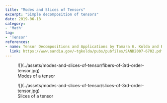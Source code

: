 ```yaml
---
title: "Modes and Slices of Tensors"
excerpt: "Simple decomposition of tensors"
date: 2019-06-18
category:
- 'Math'
tag:
- 'Tensor'
references:
- name: Tensor Decompositions and Applications by Tamara G. Kolda and Brett W. Bader
  link: https://www.sandia.gov/~tgkolda/pubs/pubfiles/SAND2007-6702.pdf
---
```



<figure markdown="1">
![](../assets/modes-and-slices-of-tensor/fibers-of-3rd-order-tensor.jpg)
<figcaption markdown="1">
Modes of a tensor
</figcaption>
</figure>

<figure markdown="1">
![](../assets/modes-and-slices-of-tensor/slices-of-3rd-order-tensor.jpg)
<figcaption markdown="1">
Slices of a tensor
</figcaption>
</figure>

